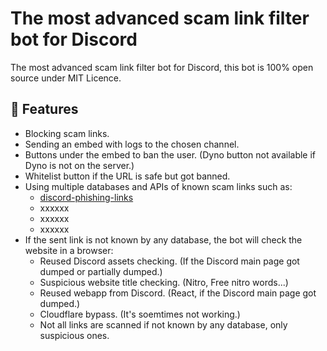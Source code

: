 # The most advanced scam link filter bot for Discord

The most advanced scam link filter bot for Discord, this bot is 100% open source under MIT Licence.

## 📃 Features

- Blocking scam links.
- Sending an embed with logs to the chosen channel.
- Buttons under the embed to ban the user. (Dyno button not available if Dyno is not on the server.)
- Whitelist button if the URL is safe but got banned.
- Using multiple databases and APIs of known scam links such as:
	- [discord-phishing-links](https://github.com/nikolaischunk/discord-phishing-links)
	- xxxxxx
	- xxxxxx
	- xxxxxx
- If the sent link is not known by any database, the bot will check the website in a browser:
	- Reused Discord assets checking. (If the Discord main page got dumped or partially dumped.)
	- Suspicious website title checking. (Nitro, Free nitro words...)
	- Reused webapp from Discord. (React, if the Discord main page got dumped.)
	- Cloudflare bypass. (It's soemtimes not working.)
	- Not all links are scanned if not known by any database, only suspicious ones.

